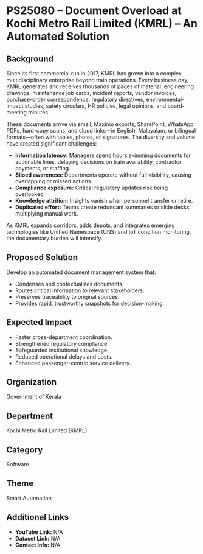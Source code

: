 # PS25080 – Document Overload at Kochi Metro Rail Limited (KMRL) – An Automated Solution

## Background
Since its first commercial run in 2017, KMRL has grown into a complex, multidisciplinary enterprise beyond train operations. Every business day, KMRL generates and receives thousands of pages of material: engineering drawings, maintenance job cards, incident reports, vendor invoices, purchase-order correspondence, regulatory directives, environmental-impact studies, safety circulars, HR policies, legal opinions, and board-meeting minutes.  

These documents arrive via email, Maximo exports, SharePoint, WhatsApp PDFs, hard-copy scans, and cloud links—in English, Malayalam, or bilingual formats—often with tables, photos, or signatures. The diversity and volume have created significant challenges:

- **Information latency:** Managers spend hours skimming documents for actionable lines, delaying decisions on train availability, contractor payments, or staffing.  
- **Siloed awareness:** Departments operate without full visibility, causing overlapping or missed actions.  
- **Compliance exposure:** Critical regulatory updates risk being overlooked.  
- **Knowledge attrition:** Insights vanish when personnel transfer or retire.  
- **Duplicated effort:** Teams create redundant summaries or slide decks, multiplying manual work.

As KMRL expands corridors, adds depots, and integrates emerging technologies like Unified Namespace (UNS) and IoT condition monitoring, the documentary burden will intensify.  

## Proposed Solution
Develop an automated document management system that:

- Condenses and contextualizes documents.
- Routes critical information to relevant stakeholders.
- Preserves traceability to original sources.
- Provides rapid, trustworthy snapshots for decision-making.

## Expected Impact
- Faster cross-department coordination.  
- Strengthened regulatory compliance.  
- Safeguarded institutional knowledge.  
- Reduced operational delays and costs.  
- Enhanced passenger-centric service delivery.

## Organization
Government of Kerala

## Department
Kochi Metro Rail Limited (KMRL)

## Category
Software

## Theme
Smart Automation

## Additional Links
- **YouTube Link:** N/A  
- **Dataset Link:** N/A  
- **Contact Info:** N/A
